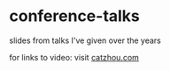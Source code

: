 # conference-talks
slides from talks I've given over the years

for links to video: visit [catzhou.com](http://www.catzhou.com/)
